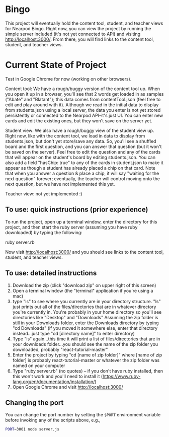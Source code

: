 # Bingo

 This project will eventually hold the content tool, student, and teacher views for Nearpod Bingo. 
 Right now, you can view the project by running the simple server included (it's not yet connected to API) and visiting <http://localhost:3000/>. From there, you will find links to the content tool, student, and teacher views.

# Current State of Project

Test in Google Chrome for now (working on other browsers). 

Content tool: We have a rough/buggy version of the content tool up. When you open it up in a browser, you'll see that 2 words get loaded in as samples ("Abate" and "Blatant"); this data comes from contentTool.json (feel free to edit and play around with it). Although we read in the initial data to display from students.json using a local server, the data you enter is not yet stored persistently or connected to the Nearpod API–it's just UI. You can enter new cards and edit the existing ones, but they won't save on the server yet. 

Student view: We also have a rough/buggy view of the student view up. Right now, like with the content tool, we load in data to display from students.json, but don't yet store/save any data. So, you'll see a shuffled board and the first question, and you can answer that question (but it won't be saved on the server). Feel free to edit the question and any of the cards that will appear on the student's board by editing students.json. You can also add a field "hasChip: true" to any of the cards in student.json to make it appear as though a student has already placed a chip on that card. Note that when you answer a question & place a chip, it will say "waiting for the next question" forever; eventually, the teacher will control moving onto the next question, but we have not implemented this yet. 

Teacher view: not yet implemented :) 

## To use:  quick instructions (prior experience)

To run the project, open up a terminal window, enter the directory for this project, and then start the ruby server (assuming you have ruby downloaded) by typing the following: 

ruby server.rb

Now visit <http://localhost:3000/> and you should see links to the content tool, student, and teacher views.

## To use: detailed instructions 
1. Download the zip (click "download zip" on upper right of this screen)
2. Open a terminal window (the "terminal" application if you're using a mac)
3. type "ls" to see where you currently are in your directory structure. "ls" just prints out all of the files/directories that are in whatever directory you're currently in. You're probably in your home directory so you'll see directories like "Desktop" and "Downloads" 
Assuming the zip folder is still in your Downloads folder, enter the Downloads directory by typing "cd Downloads" (if you moved it somewhere else, enter that directory instead...just type "cd [directory name]" to enter directory)
4. Type "ls" again...this time it will print a list of files/directories that are in your downloads folder...you should see the name of the zip folder you downloaded, probably "react-tutorial-master"
5. Enter the project by typing "cd [name of zip folder]" where [name of zip folder] is probably react-tutorial-master or whatever the zip folder was named on your computer
6. Type "ruby server.rb" (no quotes) – if you don't have ruby installed, then this won't work and you'll need to install it (https://www.ruby-lang.org/en/documentation/installation/)
7. Open Google Chrome and visit <http://localhost:3000/>


## Changing the port

You can change the port number by setting the `$PORT` environment variable before invoking any of the scripts above, e.g.,

```sh
PORT=3001 node server.js
```
